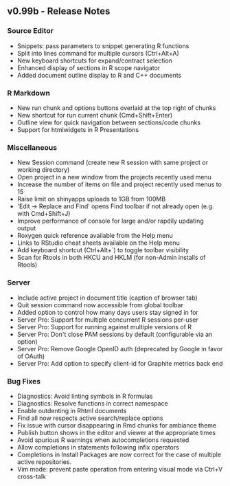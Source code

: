 
## v0.99b - Release Notes


### Source Editor

* Snippets: pass parameters to snippet generating R functions
* Split into lines command for multiple cursors (Ctrl+Alt+A)
* New keyboard shortcuts for expand/contract selection
* Enhanced display of sections in R scope navigator
* Added document outline display to R and C++ documents


### R Markdown

* New run chunk and options buttons overlaid at the top right of chunks
* New shortcut for run current chunk (Cmd+Shift+Enter)
* Outline view for quick navigation between sections/code chunks
* Support for htmlwidgets in R Presentations


### Miscellaneous

* New Session command (create new R session with same project or working directory)
* Open project in a new window from the projects recently used menu
* Increase the number of items on file and project recently used menus to 15
* Raise limit on shinyapps uploads to 1GB from 100MB
* 'Edit -> Replace and Find' opens Find toolbar if not already open (e.g. with Cmd+Shift+J)
* Improve performance of console for large and/or rapdily updating output
* Roxygen quick reference available from the Help menu
* Links to RStudio cheat sheets available on the Help menu
* Add keyboard shortcut (Ctrl+Alt+`) to toggle toolbar visibility
* Scan for Rtools in both HKCU and HKLM (for non-Admin installs of Rtools)


### Server

* Include active project in document title (caption of browser tab) 
* Quit session command now accessible from global toolbar
* Added option to control how many days users stay signed in for
* Server Pro: Support for multiple concurrent R sessions per-user
* Server Pro: Support for running against multiple versions of R
* Server Pro: Don't close PAM sessions by default (configurable via an option)
* Server Pro: Remove Google OpenID auth (deprecated by Google in favor of OAuth)
* Server Pro: Add option to specify client-id for Graphite metrics back end


### Bug Fixes

* Diagnostics: Avoid linting symbols in R formulas
* Diagnostics: Resolve functions in correct namespace 
* Enable outdenting in Rhtml documents
* Find all now respects active search/replace options
* Fix issue with cursor disappearing in Rmd chunks for ambiance theme
* Publish button shows in the editor and viewer at the appropriate times
* Avoid spurious R warnings when autocompletions requested
* Allow completions in statements following infix operators
* Completions in Install Packages are now correct for the case of multiple active repositories.
* Vim mode: prevent paste operation from entering visual mode via Ctrl+V cross-talk


